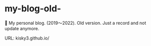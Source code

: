 # my-blog-old-
📙 My personal blog. (2019〜2022). Old version. Just a record and not update anymore.

URL: kisky3.github.io/
